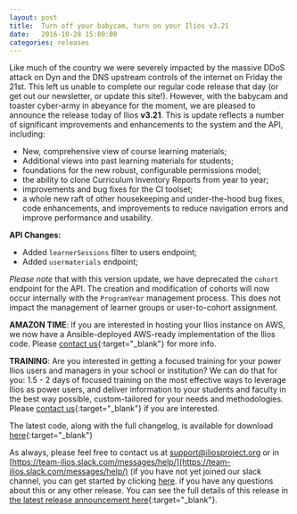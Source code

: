 ```yaml
---
layout: post
title:  Turn off your babycam, turn on your Ilios v3.21
date:   2016-10-28 15:00:00
categories: releases
---
```


Like much of the country we were severely impacted by the massive DDoS attack on Dyn and the DNS upstream controls of the internet on Friday the 21st. This left us unable to complete our regular code release that day (or get out our newsletter, or update this site!). However, with the babycam and toaster cyber-army in abeyance for the moment, we are pleased to announce the release today of Ilios __v3.21__. This is update reflects a number of significant improvements and enhancements to the system and the API, including:

- New, comprehensive view of course learning materials;
- Additional views into past learning materials for students;
- foundations for the new robust, configurable permissions model;
- the ability to clone Curriculum Inventory Reports from year to year;
- improvements and bug fixes for the CI toolset;
- a whole new raft of other housekeeping and under-the-hood bug fixes, code enhancements, and improvements to reduce navigation errors and improve performance and usability.

__API Changes:__

- Added `learnerSessions` filter to users endpoint;
- Added `usermaterials` endpoint;

*Please note* that with this version update, we have deprecated the `cohort` endpoint for the API. The creation and modification of cohorts will now occur internally with the `ProgramYear` management process. This does not impact the management of learner groups or user-to-cohort assignment.

__AMAZON TIME__: If you are interested in hosting your Ilios instance on AWS, we now have a Ansible-deployed AWS-ready implementation of the Ilios code. Please [contact us](mailto:support@iliosproject.org?subject=AWS%20deployment%20inquiry){:target="_blank"} for more info.

__TRAINING__: Are you interested in getting a focused training for your power Ilios users and managers in your school or institution? We can do that for you: 1.5 - 2 days of focused training on the most effective ways to leverage Ilios as power users, and deliver information to your students and faculty in the best way possible, custom-tailored for your needs and methodologies. Please [contact us](mailto:support@iliosproject.org?subject=training%20inquiry){:target="_blank"} if you are interested.

The latest code, along with the full changelog, is available for download [here](https://github.com/ilios/ilios/releases/latest){:target="_blank"}

As always, please feel free to contact us at [support@iliosproject.org](mailto:support@iliosproject.org) or in [https://team-ilios.slack.com/messages/help/](https://team-ilios.slack.com/messages/help/) (if you have not yet joined our slack channel, you can get started by clicking [here](https://ilios-slack.herokuapp.com/). if you have any questions about this or any other release. You can see the full details of this release in  [the latest release announcement here](http://us3.campaign-archive2.com/home/?u=845c4ebabb5b5ae7a6372c715&id=1493e3df18){:target="_blank"}.
